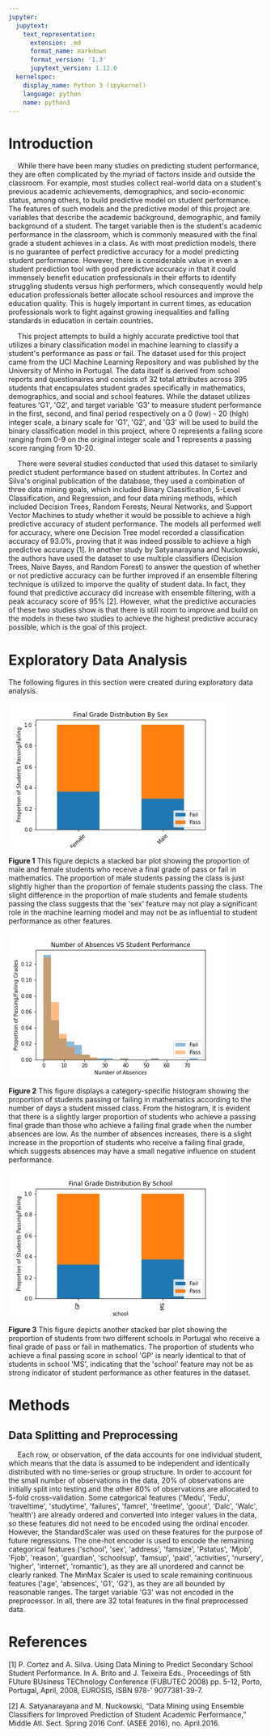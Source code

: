 ```yaml
---
jupyter:
  jupytext:
    text_representation:
      extension: .md
      format_name: markdown
      format_version: '1.3'
      jupytext_version: 1.12.0
  kernelspec:
    display_name: Python 3 (ipykernel)
    language: python
    name: python3
---
```


<!-- #region -->
# Introduction
   
&emsp; While there have been many studies on predicting student performance, they are often complicated by the myriad of factors inside and outside the classroom. For example, most studies collect real-world data on a student's previous academic achievements, demographics, and socio-economic status, among others, to build predictive model on student performance. The features of such models and the predictive model of this project are variables that describe the academic background, demographic, and family background of a student. The target variable then is the student's academic performance in the classroom, which is commonly measured with the final grade a student achieves in a class. As with most prediction models, there is no guarantee of perfect predictive accuracy for a model predicting student performance. However, there is considerable value in even a student prediction tool with good predictive accuracy in that it could immensely benefit education professionals in their efforts to identify struggling students versus high performers, which consequently would help education professionals better allocate school resources and improve the education quality. This is hugely important in current times, as education professionals work to fight against growing inequalities and falling standards in education in certain countries.
    
&emsp; This project attempts to build a highly accurate predictive tool that utilizes a binary classification model in machine learning to classify a student's performance as pass or fail. The dataset used for this project came from the UCI Machine Learning Repository and was published by the University of Minho in Portugal. The data itself is derived from school reports and questionaires and consists of 32 total attributes across 395 students that encapsulates student grades specifically in mathematics, demographics, and social and school features. While the dataset utilizes features 'G1', 'G2', and target variable 'G3' to measure student performance in the first, second, and final period respectively on a 0 (low) - 20 (high) integer scale, a binary scale for 'G1', 'G2', and 'G3' will be used to build the binary classification model in this project, where 0 represents a failing score ranging from 0-9 on the original integer scale and 1 represents a passing score ranging from 10-20.
   
&emsp; There were several studies conducted that used this dataset to similarly predict student performance based on student attributes. In Cortez and Silva's original publication of the database, they used a combination of three data mining goals, which included Binary Classification, 5-Level Classification, and Regression, and four data mining methods, which included Decision Trees, Random Forests, Neural Networks, and Support Vector Machines to study whether it would be possible to achieve a high predictive accuracy of student performance. The models all performed well for accuracy, where one Decision Tree model recorded a classification accuracy of 93.0%, proving that it was indeed possible to achieve a high predictive accuracy [1]. In another study by Satyanarayana and Nuckowski, the authors have used the dataset to use multiple classifiers (Decision Trees, Naive Bayes, and Random Forest) to answer the question of whether or not predictive accuracy can be further improved if an ensemble filtering technique is utilized to imporve the quality of student data. In fact, they found that predictive accuracy did increase with ensemble filtering, with a peak accuracy score of 95% [2]. However, what the predictive accuracies of these two studies show is that there is still room to improve and build on the models in these two studies to achieve the highest predictive accuracy possible, which is the goal of this project.
    
    
# Exploratory Data Analysis

The following figures in this section were created during exploratory data analysis. 

![image](figures/SEX-GRADE.jpg)


**Figure 1** This figure depicts a stacked bar plot showing the proportion of male and female students who receive a final grade of pass or fail in mathematics. The proportion of male students passing the class is just slightly higher than the proportion of female students passing the class. The slight difference in the proportion of male students and female students passing the class suggests that the 'sex' feature may not play a significant role in the machine learning model and may not be as influential to student performance as other features.

![image](figures/ABSENCE-GRADE.jpg)

**Figure 2** This figure displays a category-specific histogram showing the proportion of students passing or failing in mathematics according to the number of days a student missed class. From the histogram, it is evident that there is a slightly larger proportion of students who achieve a passing final grade than those who achieve a failing final grade when the number absences are low. As the number of absences increases, there is a slight increase in the proportion of students who receive a failing final grade, which suggests absences may have a small negative influence on student performance.

![image](figures/SCHOOL-GRADE.jpg)

**Figure 3** This figure depicts another stacked bar plot showing the proportion of students from two different schools in Portugal who receive a final grade of pass or fail in mathematics. The proportion of students who achieve a final passing score in school 'GP' is nearly identical to that of students in school 'MS', indicating that the 'school' feature may not be as strong indicator of student performance as other features in the dataset.


# Methods

## Data Splitting and Preprocessing

&emsp; Each row, or observation, of the data accounts for one individual student, which means that the data is assumed to be independent and identically distributed with no time-series or group structure. In order to account for the small number of observations in the data, 20% of observations are initially split into testing and the other 80% of observations are allocated to 5-fold cross-validation. Some categorical features ('Medu', 'Fedu', 'traveltime', 'studytime', 'failures', 'famrel', 'freetime', 'goout', 'Dalc', 'Walc', 'health') are already ordered and converted into integer values in the data, so these features did not need to be encoded using the ordinal encoder. However, the StandardScaler was used on these features for the purpose of future regressions. The one-hot encoder is used to encode the remaining categorical features ('school', 'sex', 'address', 'famsize', 'Pstatus', 'Mjob', 'Fjob', 'reason', 'guardian', 'schoolsup', 'famsup', 'paid', 'activities', 'nursery', 'higher', 'internet', 'romantic'), as they are all unordered and cannot be clearly ranked. The MinMax Scaler is used to scale remaining continuous features ('age', 'absences', 'G1', 'G2'), as they are all bounded by reasonable ranges. The target variable 'G3' was not encoded in the preprocessor. In all, there are 32 total features in the final preprocessed data.
   
# References

[1] P. Cortez and A. Silva. Using Data Mining to Predict Secondary 
    School Student Performance. In A. Brito and J. Teixeira Eds., 
    Proceedings of 5th FUture BUsiness TEChnology Conference (FUBUTEC 
    2008) pp. 5-12, Porto, Portugal, April, 2008, EUROSIS, ISBN 978-'
    9077381-39-7. 

[2] A. Satyanarayana and M. Nuckowski, “Data Mining using Ensemble 
    Classifiers for Improved Prediction of Student Academic 
    Performance,” Middle Atl. Sect. Spring 2016 Conf. (ASEE 2016), no. 
    April.2016.


<!-- #endregion -->
